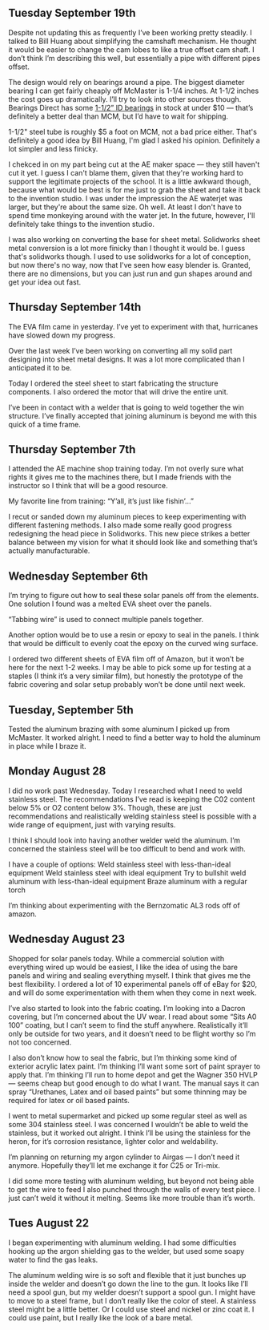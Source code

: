 ## Tuesday September 19th

Despite not updating this as frequently I’ve been working pretty steadily. I talked to Bill Huang about simplifying the camshaft mechanism. He thought it would be easier to change the cam lobes to like a true offset cam shaft. I don’t think I’m describing this well, but essentially a pipe with different pipes offset. 

The design would rely on bearings around a pipe. The biggest diameter bearing I can get fairly cheaply off McMaster is 1-1/4 inches. At 1-1/2 inches the cost goes up dramatically. I’ll try to look into other sources though. Bearings Direct has some [1-1/2” ID bearings](https://bearingsdirect.com/r-series-ball-bearings-light-duty/2550-r24-zz-ball-bearing-1-1-2x2-5-8x9-16-shielded-s13kdd.html) in stock at under $10 — that’s definitely a better deal than MCM, but I’d have to wait for shipping.

1-1/2" steel tube is roughly $5 a foot on MCM, not a bad price either. That's definitely a good idea by Bill Huang, I'm glad I asked his opinion. Definitely a lot simpler and less finicky. 

I chekced in on my part being cut at the AE maker space — they still haven't cut it yet. I guess I can't blame them, given that they're working hard to support the legitimate projects of the school. It is a little awkward though, because what would be best is for me just to grab the sheet and take it back to the invention studio. I was under the impression the AE waterjet was larger, but they're about the same size. Oh well. At least I don't have to spend time monkeying around with the water jet. In the future, however, I'll definitely take things to the invention studio. 

I was also working on converting the base for sheet metal. Solidworks sheet metal conversion is a lot more finicky than I thought it would be. I guess that's solidworks though. I used to use solidworks for a lot of conception, but now there's no way, now that I've seen how easy blender is. Granted, there are no dimensions, but you can just run and gun shapes around and get your idea out fast. 

## Thursday September 14th

The EVA film came in yesterday. I’ve yet to experiment with that, hurricanes have slowed down my progress. 

Over the last week I’ve been working on converting all my solid part designing into sheet metal designs. It was a lot more complicated than I anticipated it to be. 

Today I ordered the steel sheet to start fabricating the structure components. I also ordered the motor that will drive the entire unit. 

I’ve been in contact with a welder that is going to weld together the win structure. I’ve finally accepted that joining aluminum is beyond me with this quick of a time frame. 

## Thursday September 7th

I attended the AE machine shop training today. I’m not overly sure what rights it gives me to the machines there, but I made friends with the instructor so I think that will be a good resource. 

My favorite line from training: “Y’all, it’s just like fishin’…”

I recut or sanded down my aluminum pieces to keep experimenting with different fastening methods. I also made some really good progress redesigning the head piece in Solidworks. This new piece strikes a better balance between my vision for what it should look like and something that’s actually manufacturable. 

## Wednesday September 6th

I’m trying to figure out how to seal these solar panels off from the elements. One solution I found was a melted EVA sheet over the panels. 

“Tabbing wire” is used to connect multiple panels together. 

Another option would be to use a resin or epoxy to seal in the panels. I think that would be difficult to evenly coat the epoxy on the curved wing surface. 

I ordered two different sheets of EVA film off of Amazon, but it won’t be here for the next 1-2 weeks. I may be able to pick some up for testing at a staples (I think it’s a very similar film), but honestly the prototype of the fabric covering and solar setup probably won’t be done until next week. 

## Tuesday, September 5th

Tested the aluminum brazing with some aluminum I picked up from McMaster. It worked alright. I need to find a better way to hold the aluminum in place while I braze it. 

## Monday August 28

I did no work past Wednesday. Today I researched what I need to weld stainless steel. The recommendations I’ve read is keeping the C02 content below 5% or O2 content below 3%. Though, these are just recommendations and realistically welding stainless steel is possible with a wide range of equipment, just with varying results. 

I think I should look into having another welder weld the aluminum. I’m concerned the stainless steel will be too difficult to bend and work with. 

I have a couple of options:
Weld stainless steel with less-than-ideal equipment
Weld stainless steel with ideal equipment 
Try to bullshit weld aluminum with less-than-ideal equipment
Braze aluminum with a regular torch

I’m thinking about experimenting with the Bernzomatic AL3 rods off of amazon.  

## Wednesday August 23

Shopped for solar panels today. While a commercial solution with everything wired up would be easiest, I like the idea of using the bare panels and wiring and sealing everything myself. I think that gives me the best flexibility. I ordered a lot of 10 experimental panels off of eBay for $20, and will do some experimentation with them when they come in next week. 

I’ve also started to look into the fabric coating. I’m looking into a Dacron covering, but I’m concerned about the UV wear. I read about some “Sits A0 100” coating, but I can’t seem to find the stuff anywhere. Realistically it’ll only be outside for two years, and it doesn’t need to be flight worthy so I’m not too concerned. 

I also don’t know how to seal the fabric, but I’m thinking some kind of exterior acrylic latex paint. I’m thinking I’ll want some sort of paint sprayer to apply that. I’m thinking I’ll run to home depot and get the Wagner 350 HVLP — seems cheap but good enough to do what I want. The manual says it can spray “Urethanes, Latex and oil based paints” but some thinning may be required for latex or oil based paints. 

I went to metal supermarket and picked up some regular steel as well as some 304 stainless steel. I was concerned I wouldn’t be able to weld the stainless, but it worked out alright. I think I’ll be using the stainless for the heron, for it’s corrosion resistance, lighter color and weldability. 

I’m planning on returning my argon cylinder to Airgas — I don’t need it anymore. Hopefully they’ll let me exchange it for C25 or Tri-mix. 

I did some more testing with aluminum welding, but beyond not being able to get the wire to feed I also punched through the walls of every test piece. I just can’t weld it without it melting. Seems like more trouble than it’s worth. 

## Tues August 22

I began experimenting with aluminum welding. I had some difficulties hooking up the argon shielding gas to the welder, but used some soapy water to find the gas leaks. 

The aluminum welding wire is so soft and flexible that it just bunches up inside the welder and doesn’t go down the line to the gun. It looks like I’ll need a spool gun, but my welder doesn’t support a spool gun. I might have to move to a steel frame, but I don’t really like the color of steel. A stainless steel might be a little better. Or I could use steel and nickel or zinc coat it. I could use paint, but I really like the look of a bare metal.
